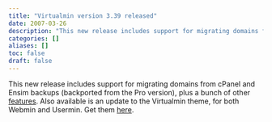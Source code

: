 ```yaml
---
title: "Virtualmin version 3.39 released"
date: 2007-03-26
description: "This new release includes support for migrating domains from cPanel and Ensim backups (backported..."
categories: []
aliases: []
toc: false
draft: false
---
```

This new release includes support for migrating domains from cPanel and Ensim backups (backported from the Pro version), plus a bunch of other [features][1]. Also available is an update to the Virtualmin theme, for both Webmin and Usermin. Get them [here][2].

  [1]: vchanges.html
  [2]: vdownload.html
